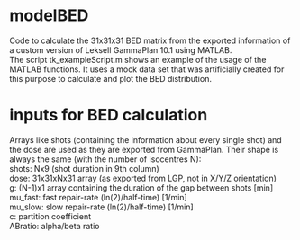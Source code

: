 # modelBED
Code to calculate the 31x31x31 BED matrix from the exported information of a custom version of Leksell GammaPlan 10.1 using MATLAB.  
The script tk_exampleScript.m shows an example of the usage of the MATLAB functions. It uses a mock data set that was artificially created for this purpose to calculate and plot the BED distribution.

# inputs for BED calculation
Arrays like shots (containing the information about every single shot) and the dose are used as they are exported from GammaPlan. Their shape is always the same (with the number of isocentres N):    
shots:    Nx9 (shot duration in 9th column)  
dose:     31x31xNx31 array (as exported from LGP, not in X/Y/Z orientation)  
g:        (N-1)x1 array containing the duration of the gap between shots [min]  
mu_fast:  fast repair-rate (ln(2)/half-time) [1/min]  
mu_slow:  slow repair-rate (ln(2)/half-time) [1/min]  
c:        partition coefficient  
ABratio:  alpha/beta ratio  
